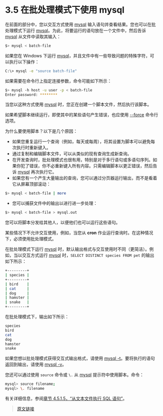 # 3.5 在批处理模式下使用 mysql

在前面的部分中，您以交互方式使用 [mysql](/4/4.5/4.5.1/mysql.html) 输入语句并查看结果。您也可以在批处理模式下运行 [mysql](/4/4.5/4.5.1/mysql.html)。为此，将要运行的语句放在一个文件中，然后告诉 [mysql](/4/4.5/4.5.1/mysql.html) 从文件中读取其输入：

```bash
$> mysql < batch-file
```

如果您在 Windows 下运行 [mysql](/4/4.5/4.5.1/mysql.html)，并且文件中有一些导致问题的特殊字符，可以执行以下操作：

```bash
C:\> mysql -e "source batch-file"
```

如果需要在命令行上指定连接参数，命令可能如下所示：

```bash
$> mysql -h host -u user -p < batch-file
Enter password: ********
```

当您以这种方式使用 [mysql](/4/4.5/4.5.1/mysql.html) 时，您正在创建一个脚本文件，然后执行该脚本。

如果希望脚本继续运行，即使其中的某些语句产生错误，也应使用 [--force](/4/4.5/4.5.1/4.5.1.1/mysql-command-options.html) 命令行选项。

为什么要使用脚本？以下是几个原因：

- 如果您重复运行一个查询（例如，每天或每周），将其设置为脚本可以避免每次执行时重新键入。
- 通过复制和编辑脚本文件，可以从类似的现有查询生成新查询。
- 在开发查询时，批处理模式也很有用，特别是对于多行语句或多语句序列。如果你犯了错误，你不必重新键入所有内容。只需编辑脚本以更正错误，然后告诉 [mysql](/4/4.5/4.5.1/mysql.html) 再次执行它。
- 如果您有一个产生大量输出的查询，您可以通过分页器运行输出，而不是看着它从屏幕顶部滚动：

```bash
$> mysql < batch-file | more
```

- 您可以捕获文件中的输出以进行进一步处理：

```bash
$> mysql < batch-file > mysql.out
```

您可以将脚本分发给其他人，以便他们也可以运行这些语句。

某些情况下不允许交互使用，例如，当您从 **cron** 作业运行查询时。在这种情况下，必须使用批处理模式。

在批处理模式下运行 [mysql](/4/4.5/4.5.1/mysql.html) 时，默认输出格式与交互使用时不同（更简洁）。例如，当以交互方式运行 [mysql](/4/4.5/4.5.1/mysql.html) 时，`SELECT DISTINCT species FROM pet` 的输出如下所示：

```bash
+---------+
| species |
+---------+
| bird    |
| cat     |
| dog     |
| hamster |
| snake   |
+---------+
```

在批处理模式下，输出如下所示：

```bash
species
bird
cat
dog
hamster
snake
```

如果您想以批处理模式获得交互式输出格式，请使用 [mysql -t](/4/4.5/4.5.1/mysql.html)。要将执行的语句返回到输出，请使用 [mysql -v](/4/4.5/4.5.1/mysql.html)。

您还可以通过使用 `source` 命令或 `\.` 从 [mysql](/4/4.5/4.5.1/mysql.html) 提示符中使用脚本。命令：

```bash
mysql> source filename;
mysql> \. filename
```

有关详细信息，参阅[章节 4.5.1.5，“从文本文件执行 SQL 语句”](/4/4.5/4.5.1/4.5.1.5/mysql-batch-commands.html)。

> [原文链接](https://dev.mysql.com/doc/refman/8.0/en/batch-mode.html)
